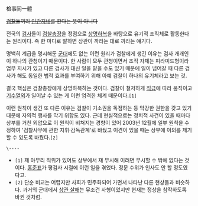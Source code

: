 檢事同一體

<del>[검찰](%EA%B2%80%EC%B0%B0.md)들끼리
[인간지네](%EC%9D%B8%EA%B0%84%EC%A7%80%EB%84%A4.md)를 한다는 뜻이 아니다</del>

전국의 [검사](%EA%B2%80%EC%82%AC.md)들이
[검찰총장](%EA%B2%80%EC%B0%B0%EC%B4%9D%EC%9E%A5.md)을 정점으로
[상명하복](%EC%83%81%EB%AA%85%ED%95%98%EB%B3%B5.md)을 바탕으로 유기적 조직체로 활동한다는 원리이다.
즉 한 마디로 말하면 상관이 까라는 대로 까라는 얘기다.

명백히 계급을 명시해둔 [군대](%EA%B5%B0%EB%8C%80.md)에도 없는 이런 원리가 검찰에게 생긴 이유는 검사 개개인이
하나의 관청이기 때문이다. 한 사람이 모두 관청이면서 조직 자체는 피라미드형이라 업무 지시가 있고 다른 검사가 대신 일을 맡을 수도 있기
때문에 일이 넘어갈 때 다른 검사가 해도 동일한 법적 효과를 부여하기 위해 아예 검찰이 하나의 유기체라고 보는 것.

결국 핵심은 검찰총장에게 상명하복하는 것이다. 검찰이 철저하게 [직급](%EC%A7%81%EA%B8%89.md)에 따라 움직이고
[기수열외](%EA%B8%B0%EC%88%98%EC%97%B4%EC%99%B8.md)가 일어날 수 있는 게 이런 엄격한 체계
때문이다.`[1]`

이런 원칙이 생긴 또 다른 이유는 검찰이 기소권을 독점하는 등 막강한 권한을 갖고 있기 때문에 자의적 행사를 막기 위함도 있다. 근데
현실적으로는 정치적 사건이 있을 때마다 상부를 거친 외압으로 이 원칙이 비쳐지는 경향이 있어 2003년 12월에 일부 원칙을 수정하여
'검찰사무에 관한 지휘·감독관계'로 바꿨고 이견이 있을 때는 상부에 이의를 제기할 수 있도록 바꿨다.`[2]`

`\----`

  * `[1]` 제 아무리 직위가 있어도 상부에서 쟤 무시해 이러면 무시할 수 밖에 없다는 것이다. [홍준표](%ED%99%8D%EC%A4%80%ED%91%9C.md)가 평검사 시절에 이런 일을 겪었다. 정문 수위가 인사도 안 할 정도였다고.
  * `[2]` 단순 비교는 어렵지만 사회가 민주화되어 가면서 나타난 다른 현상들과 비슷하다. 과거의 군대에서 [상관 살해](%EC%83%81%EA%B4%80%20%EC%82%B4%ED%95%B4.md)는 무조건 사형이었지만 현재는 정상을 참작하도록 바뀐 것처럼.

